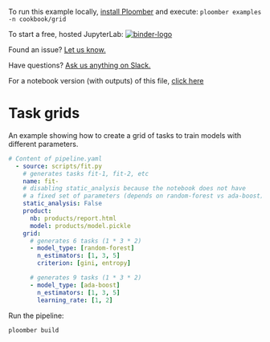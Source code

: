 <!-- start header -->
To run this example locally, [install Ploomber](https://docs.ploomber.io/en/latest/get-started/install.html) and execute: `ploomber examples -n cookbook/grid`

To start a free, hosted JupyterLab: [![binder-logo](https://mybinder.org/badge_logo.svg)](https://mybinder.org/v2/gh/ploomber/binder-env/main?urlpath=git-pull%3Frepo%3Dhttps%253A%252F%252Fgithub.com%252Fploomber%252Fprojects%26urlpath%3Dlab%252Ftree%252Fprojects%252Fcookbook/grid%252FREADME.ipynb%26branch%3Dmaster)

Found an issue? [Let us know.](https://github.com/ploomber/projects/issues/new?title=cookbook/grid%20issue)

Have questions? [Ask us anything on Slack.](https://ploomber.io/community/)

For a notebook version (with outputs) of this file, [click here](https://github.com/ploomber/projects/blob/master/cookbook/grid/README.ipynb)
<!-- end header -->



# Task grids

<!-- start description -->
An example showing how to create a grid of tasks to train models with different parameters.
<!-- end description -->

<!-- #md -->
```yaml
# Content of pipeline.yaml
  - source: scripts/fit.py
    # generates tasks fit-1, fit-2, etc
    name: fit-
    # disabling static_analysis because the notebook does not have
    # a fixed set of parameters (depends on random-forest vs ada-boost)
    static_analysis: False
    product:
      nb: products/report.html
      model: products/model.pickle
    grid:
      # generates 6 tasks (1 * 3 * 2)
      - model_type: [random-forest]
        n_estimators: [1, 3, 5]
        criterion: [gini, entropy]

      # generates 9 tasks (1 * 3 * 2)
      - model_type: [ada-boost]
        n_estimators: [1, 3, 5]
        learning_rate: [1, 2]
```
<!-- #endmd -->

Run the pipeline:

```sh
ploomber build
```
